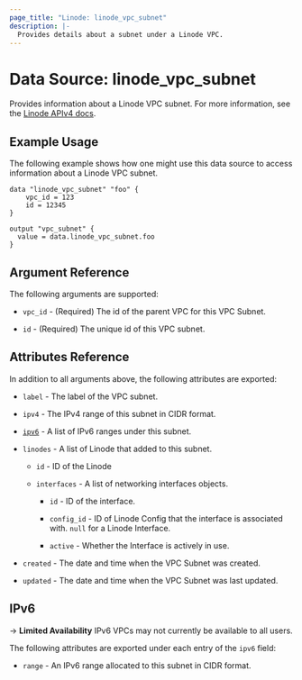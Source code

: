 ```yaml
---
page_title: "Linode: linode_vpc_subnet"
description: |-
  Provides details about a subnet under a Linode VPC.
---
```


# Data Source: linode\_vpc\_subnet

Provides information about a Linode VPC subnet.
For more information, see the [Linode APIv4 docs](https://techdocs.akamai.com/linode-api/reference/get-vpc-subnet).

## Example Usage

The following example shows how one might use this data source to access information about a Linode VPC subnet.

```hcl
data "linode_vpc_subnet" "foo" {
    vpc_id = 123
    id = 12345
}

output "vpc_subnet" {
  value = data.linode_vpc_subnet.foo
}
```

## Argument Reference

The following arguments are supported:

* `vpc_id` - (Required) The id of the parent VPC for this VPC Subnet.

* `id` - (Required) The unique id of this VPC subnet.

## Attributes Reference

In addition to all arguments above, the following attributes are exported:

* `label` - The label of the VPC subnet.

* `ipv4` - The IPv4 range of this subnet in CIDR format.

* [`ipv6`](#ipv6) - A list of IPv6 ranges under this subnet.

* `linodes` - A list of Linode that added to this subnet.

  * `id` - ID of the Linode

  * `interfaces` - A list of networking interfaces objects.

    * `id` - ID of the interface.

    * `config_id` - ID of Linode Config that the interface is associated with. `null` for a Linode Interface.

    * `active` - Whether the Interface is actively in use.

* `created` - The date and time when the VPC Subnet was created.

* `updated` - The date and time when the VPC Subnet was last updated.

## IPv6

-> **Limited Availability** IPv6 VPCs may not currently be available to all users.

The following attributes are exported under each entry of the `ipv6` field:

* `range` - An IPv6 range allocated to this subnet in CIDR format.
